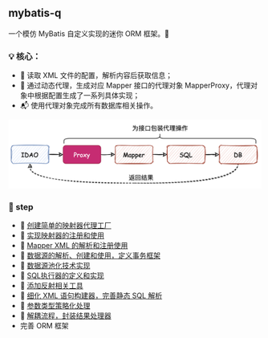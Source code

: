 ## mybatis-q

一个模仿 MyBatis 自定义实现的迷你 ORM 框架。🫣

### 💡 核心：

- 📑 读取 XML 文件的配置，解析内容后获取信息；
- 📖 通过动态代理，生成对应 Mapper 接口的代理对象 MapperProxy，代理对象中根据配置生成了一系列具体实现；
- 📬 使用代理对象完成所有数据库相关操作。

![](./imgs/mybatis.png)

### 👣 step

- 🧩 [创建简单的映射器代理工厂](https://github.com/EmeryWan/mybatis-q/tree/step/mybatis-q-step-01)
- 🧩 [实现映射器的注册和使用](https://github.com/EmeryWan/mybatis-q/tree/step/mybatis-q-step-02)
- 🧩 [Mapper XML 的解析和注册使用](https://github.com/EmeryWan/mybatis-q/tree/step/mybatis-q-step-03)
- 🧩 [数据源的解析、创建和使用，定义事务框架](https://github.com/EmeryWan/mybatis-q/tree/step/mybatis-q-step-04)
- 🧩 [数据源池化技术实现](https://github.com/EmeryWan/mybatis-q/tree/step/mybatis-q-step-05)
- 🧩 [SQL执行器的定义和实现](https://github.com/EmeryWan/mybatis-q/tree/step/mybatis-q-step-06)
- 🧩 [添加反射相关工具](https://github.com/EmeryWan/mybatis-q/tree/step/mybatis-q-step-07)
- 🧩 [细化 XML 语句构建器，完善静态 SQL 解析](https://github.com/EmeryWan/mybatis-q/tree/step/mybatis-q-step-08)
- 🧩 [参数类型策略化处理](https://github.com/EmeryWan/mybatis-q/tree/step/mybatis-q-step-09)
- 🧩 [解耦流程，封装结果处理器](https://github.com/EmeryWan/mybatis-q/tree/step/mybatis-q-step-10)
- 完善 ORM 框架
